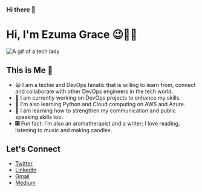 ### Hi there 👋

<!--
**NazaGrace/NazaGrace** is a ✨ _special_ ✨ repository because its `README.md` (this file) appears on your GitHub profile.-->
# **Hi, I'm Ezuma Grace** 😉👩‍💻

![A gif of a tech lady](https://media.giphy.com/media/wr82LOt9GX2RXc5Zf2/giphy.gif)

## **This is Me** 🍁
+ 😃 I am a techie and DevOps fanatic that is willing to learn from, connect and collaborate with other DevOps engineers in the tech world.
+ 🦺 I am currently working on DevOps projects to enhance my skills.
+ 🧧 I'm also learning Python and Cloud computing on AWS and Azure.
+ 🎤 I am learning how to strengthen my communication and public speaking skills too.
+ 🎆 Fun fact: I'm also an aromatherapist and a writer; I love reading, listening to music and making candles.

## **Let's Connect**
- [Twitter](https://twitter.com/home)
- [LinkedIn](https://www.linkedin.com/in/ezuma-grace-53753a214)
- [Gmail](mailto:nazagrace2952@gmail.com)
- [Medium](https://medium.com/@qwinnazagrace)
